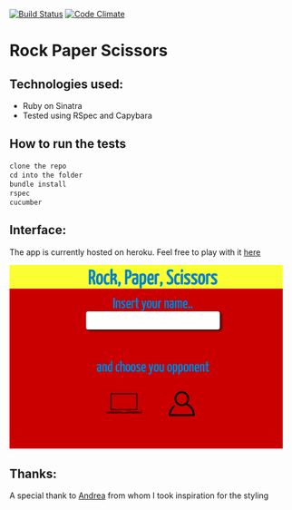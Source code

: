 [![Build Status](https://travis-ci.org/bagolol/rock_paper_scissors2.png)](https://travis-ci.org/bagolol/rock_paper_scissors2)  [![Code Climate](https://codeclimate.com/repos/55c62a49e30ba0197201e669/badges/470c2f4a0bafe1f6290e/gpa.svg)](https://codeclimate.com/repos/55c62a49e30ba0197201e669/feed)



Rock Paper Scissors
=================




Technologies used:
-------

- Ruby on Sinatra
- Tested using RSpec and Capybara


How to run the tests
-------

```
clone the repo
cd into the folder
bundle install
rspec
cucumber
```
Interface:
-------
The app is currently hosted on heroku. Feel free to play with it [here](http://rocco-paper-scissors.herokuapp.com/)

![homepage](/public/img/rock_paper_sciss.png)


Thanks:
-------
A special thank to [Andrea](https://github.com/armi1189) from whom I took inspiration for the styling

